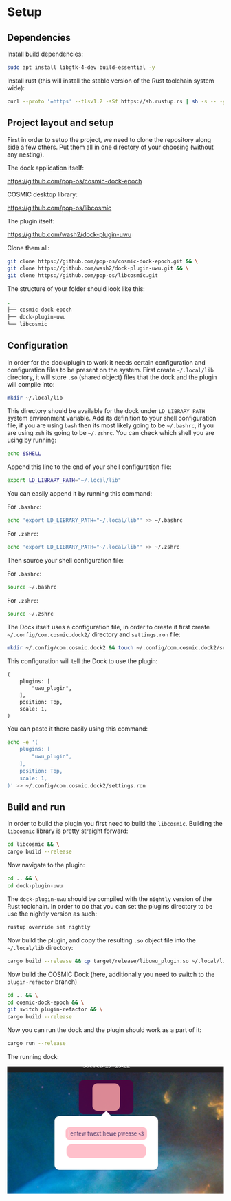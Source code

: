 # Setup

## Dependencies

Install build dependencies:

```bash
sudo apt install libgtk-4-dev build-essential -y
```

Install rust (this will install the stable version of the Rust toolchain system wide):

```bash
curl --proto '=https' --tlsv1.2 -sSf https://sh.rustup.rs | sh -s -- -y
```

## Project layout and setup

First in order to setup the project, we need to clone the repository along side a few others.
Put them all in one directory of your choosing (without any nesting).

The dock application itself:

<https://github.com/pop-os/cosmic-dock-epoch>

COSMIC desktop library:

<https://github.com/pop-os/libcosmic>

The plugin itself:

<https://github.com/wash2/dock-plugin-uwu>

Clone them all:

```bash
git clone https://github.com/pop-os/cosmic-dock-epoch.git && \
git clone https://github.com/wash2/dock-plugin-uwu.git && \
git clone https://github.com/pop-os/libcosmic.git
```

The structure of your folder should look like this:

```bash
.
├── cosmic-dock-epoch
├── dock-plugin-uwu
└── libcosmic
```

## Configuration

In order for the dock/plugin to work it needs certain configuration and configuration files to be
present on the system. First create `~/.local/lib` directory, it will store `.so` (shared object)
files that the dock and the plugin will compile into:

```bash
mkdir ~/.local/lib
```

This directory should be available for the dock under `LD_LIBRARY_PATH` system environment variable.
Add its definition to your shell configuration file, if you are using `bash` then its most likely
going to be `~/.bashrc`, if you are using `zsh` its going to be `~/.zshrc`. You can check which
shell you are using by running:

```bash
echo $SHELL
```

Append this line to the end of your shell configuration file:

```bash
export LD_LIBRARY_PATH="~/.local/lib"
```

You can easily append it by running this command:

For `.bashrc`:

```bash
echo 'export LD_LIBRARY_PATH="~/.local/lib"' >> ~/.bashrc
```

For `.zshrc`:

```zsh
echo 'export LD_LIBRARY_PATH="~/.local/lib"' >> ~/.zshrc
```

Then source your shell configuration file:

For `.bashrc`:

```bash
source ~/.bashrc
```

For `.zshrc`:

```zsh
source ~/.zshrc
```

The Dock itself uses a configuration file, in order to create it first create `~/.config/com.cosmic.dock2/`
directory and `settings.ron` file:

```bash
mkdir ~/.config/com.cosmic.dock2 && touch ~/.config/com.cosmic.dock2/settings.ron
```

This configuration will tell the Dock to use the plugin:

```text
(
    plugins: [
        "uwu_plugin",
    ],
    position: Top,
    scale: 1,
)
```

You can paste it there easily using this command:

```bash
echo -e '(
    plugins: [
        "uwu_plugin",
    ],
    position: Top,
    scale: 1,
)' >> ~/.config/com.cosmic.dock2/settings.ron
```

## Build and run

In order to build the plugin you first need to build the `libcosmic`.
Building the `libcosmic` library is pretty straight forward:

```bash
cd libcosmic && \
cargo build --release
```

Now navigate to the plugin:

```bash
cd .. && \
cd dock-plugin-uwu
```

The `dock-plugin-uwu` should be compiled with the `nightly` version of the Rust toolchain.
In order to do that you can set the plugins directory to be use the nightly version as such:

```bash
rustup override set nightly
```

Now build the plugin, and copy the resulting `.so` object file into the `~/.local/lib` directory:

```bash
cargo build --release && cp target/release/libuwu_plugin.so ~/.local/lib/
```

Now build the COSMIC Dock (here, additionally you need to switch to the `plugin-refactor` branch)

```bash
cd .. && \
cd cosmic-dock-epoch && \
git switch plugin-refactor && \
cargo build --release
```

Now you can run the dock and the plugin should work as a part of it:

```bash
cargo run --release
```

The running dock:

![Running Dock with the plugin](./img/plugin_working.png)
